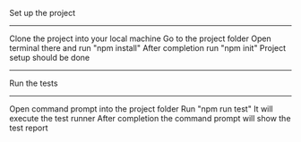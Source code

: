 Set up the project
--- --- ---
Clone the project into your local machine
Go to the project folder
Open terminal there and run "npm install"
After completion run "npm init"
Project setup should be done

--------------------------------------------------------

Run the tests
--- --- ---
Open command prompt into the project folder
Run "npm run test"
It will execute the test runner
After completion the command prompt will show the test report